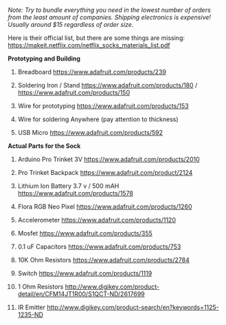<i>Note: Try to bundle everything you need in the lowest number of orders from the least amount of companies. Shipping electronics is expensive! Usually around $15 regardless of order size.</i>

Here is their official list, but there are some things are missing: https://makeit.netflix.com/netflix_socks_materials_list.pdf

<b>Prototyping and Building</b>

1. Breadboard
https://www.adafruit.com/products/239

2. Soldering Iron / Stand
https://www.adafruit.com/products/180 / https://www.adafruit.com/products/150

3. Wire for prototyping
https://www.adafruit.com/products/153

4. Wire for soldering
Anywhere (pay attention to thickness)

5. USB Micro
https://www.adafruit.com/products/592

<b>Actual Parts for the Sock</b>

1. Arduino Pro Trinket 3V
https://www.adafruit.com/products/2010

2. Pro Trinket Backpack
https://www.adafruit.com/product/2124

3. Lithium Ion Battery 3.7 v / 500 mAH
https://www.adafruit.com/products/1578

4. Flora RGB Neo Pixel
https://www.adafruit.com/products/1260

5. Accelerometer
https://www.adafruit.com/products/1120

6. Mosfet
https://www.adafruit.com/products/355

7. 0.1 uF Capacitors
https://www.adafruit.com/products/753

8. 10K Ohm Resistors
https://www.adafruit.com/products/2784

9. Switch
https://www.adafruit.com/products/1119

10. 1 Ohm Resistors
http://www.digikey.com/product-detail/en/CFM14JT1R00/S1QCT-ND/2617699

11. IR Emitter
http://www.digikey.com/product-search/en?keywords=1125-1235-ND
